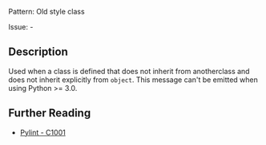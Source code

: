 Pattern: Old style class

Issue: -

## Description

Used when a class is defined that does not inherit from anotherclass and does not inherit explicitly from `object`. This message can't be emitted when using Python >= 3.0.

## Further Reading

* [Pylint - C1001](http://pylint-messages.wikidot.com/messages:c1001)